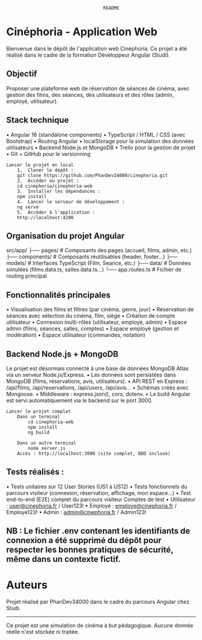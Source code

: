                                         README

# Cinéphoria - Application Web
Bienvenue dans le dépôt de l'application web Cinéphoria.
Ce projet a été réalisé dans le cadre de la formation Développeur Angular (Studi).

## Objectif
Proposer une plateforme web de réservation de séances de cinéma, avec gestion des films, des séances, des utilisateurs et des rôles (admin, employé, utilisateur).

## Stack technique
•	Angular 16 (standalone components)
•	TypeScript / HTML / CSS (avec Bootstrap)
•	Routing Angular
•	localStorage pour la simulation des données utilisateurs
•	Backend Node.js et MongoDB
•	Trello pour la gestion de projet
•	Git + GitHub pour le versionning

    Lancer le projet en local
        1.	Cloner le dépôt :
        git clone https://github.com/PhanDev34000/cinephoria.git
        2.	Accéder au projet :
        cd cinephoria/cinephoria-web
        3.	Installer les dépendances :
        npm install
        4.	Lancer le serveur de développement :
        ng serve
        5.	Accéder à l'application :
        http://localhost:4200

## Organisation du projet Angular
src/app/
├── pages/             # Composants des pages (accueil, films, admin, etc.)
├── components/        # Composants réutilisables (header, footer...)
├── models/            # Interfaces TypeScript (Film, Seance, etc.)
├── data/              # Données simulées (films.data.ts, salles.data.ts...)
└── app.routes.ts      # Fichier de routing principal


## Fonctionnalités principales
•	Visualisation des films et filtres (par cinéma, genre, jour)
•	Réservation de séances avec sélection du cinéma, film, siège
•	Création de compte utilisateur
•	Connexion multi-rôles (utilisateur, employé, admin)
•	Espace admin (films, séances, salles, comptes)
•	Espace employé (gestion et modération)
•	Espace utilisateur (commandes, notation)

## Backend Node.js + MongoDB
Le projet est désormais connecté à une base de données MongoDB Atlas via un serveur Node.js/Express.
•	Les données sont persistées dans MongoDB (films, réservations, avis, utilisateurs).
•	API REST en Express : /api/films, /api/reservations, /api/users, /api/avis...
•	Schémas créés avec Mongoose.
•	Middleware : express.json(), cors, dotenv.
•	Le build Angular est servi automatiquement via le backend sur le port 3000.
	
    Lancer le projet complet
        Dans un terminal
            cd cinephoria-web
            npm install
            ng build

        Dans un autre terminal
            node server.js
        Accès : http://localhost:3000 (site complet, BDD incluse)

## Tests réalisés :
•	Tests unitaires sur 12 User Stories (US1 à US12)
•	Tests fonctionnels du parcours visiteur (connexion, réservation, affichage, mon espace...)
•	Test end-to-end (E2E) complet du parcours visiteur 
    Comptes de test
    •	Utilisateur : user@cinephoria.fr / User123!
    •	Employé : employe@cinephoria.fr / Employe123!
    •	Admin : admin@cinephoria.fr / Admin123!

## NB : Le fichier .env contenant les identifiants de connexion a été supprimé du dépôt pour respecter les bonnes pratiques de sécurité, même dans un contexte fictif.

# Auteurs
Projet réalisé par PhanDev34000 dans le cadre du parcours Angular chez Studi.
________________________________________
Ce projet est une simulation de cinéma à but pédagogique. Aucune donnée réelle n'est stockée ni traitée.

